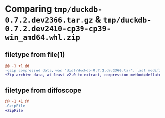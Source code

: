 # Comparing `tmp/duckdb-0.7.2.dev2366.tar.gz` & `tmp/duckdb-0.7.2.dev2410-cp39-cp39-win_amd64.whl.zip`

## filetype from file(1)

```diff
@@ -1 +1 @@
-gzip compressed data, was "dist/duckdb-0.7.2.dev2366.tar", last modified: Fri Apr 21 04:15:15 2023, max compression
+Zip archive data, at least v2.0 to extract, compression method=deflate
```

## filetype from diffoscope

```diff
@@ -1 +1 @@
-GzipFile
+ZipFile
```

